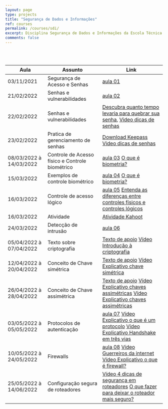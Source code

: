 ```yaml
---
layout: page
type: projects
title: "Segurança de Dados e Informações"
ref: courses
permalink: /courses/sdi/
excerpt: Disciplina Segurança de Dados e Informações da Escola Técnica Estadual Governador Eduardo Campos, São bento do Una-PE.
comments: false
---
```

<br/>

<br/>

| Aula | Assunto | Link |
| --- | ------- | --- |
| 03/11/2021 | Segurança de Acesso e Senhas | <a href="{{ site.url }}/assets/arquivos/sdi/aula01.pdf" target="blank" class="btn">aula 01</a>|
| 21/02/2022 | Senhas e vulnerabilidades |  <a href="{{ site.url }}/assets/arquivos/sdi/aula02.pdf" target="blank" class="btn">aula 02</a> |
| 22/02/2022 | Senhas e vulnerabilidades |  <a href="https://www.security.org/how-secure-is-my-password/" target="blank" class="btn">Descubra quanto tempo levaria para quebrar sua senha</a>, <a href="https://www.security.org/how-secure-is-my-password/" target="blank" class="btn">Video dicas de senhas</a>|
| 23/02/2022 | Pratica de gerenciamento de senhas | <a href="https://megalink.dl.sourceforge.net/project/keepass/KeePass%202.x/2.50/KeePass-2.50.zip" target="blank" class="btn">Download Keepass</a> <a href="https://www.youtube.com/watch?v=NWlo_K4W_4g&ab_channel=RobertOtavio" target="blank" class="btn">Video dicas de senhas</a> |
| 08/03/2022 à 14/03/2022 | Controle de Acesso físico e Controle biométrico | <a href="{{ site.url }}/assets/arquivos/sdi/aula03.pdf" target="blank" class="btn">aula 03</a> <a href="https://youtu.be/0XfwcZ6WOsU" target="blank" class="btn">O que é biometria?</a>
| 15/03/2022 | Exemplos de controle biométrico |  <a href="{{ site.url }}/assets/arquivos/sdi/aula04.pdf" target="blank" class="btn">aula 04</a> <a href="https://youtu.be/0XfwcZ6WOsU" target="blank" class="btn">O que é biometria?</a> 
| 16/03/2022 | Controle de acesso lógico |  <a href="{{ site.url }}/assets/arquivos/sdi/aula05.pdf" target="blank" class="btn">aula 05</a> <a href="https://www.telium.com.br/blog/entenda-as-diferencas-entre-controles-fisicos-e-controles-logicos-de-uma-vez-por-todas" target="blank" class="btn">Entenda as diferenças entre controles físicos e controles lógicos</a> 
| 16/03/2022 | Atividade |  <a href="https://create.kahoot.it/share/atividade-de-sdi/71e40f01-6b9b-474a-9cab-349d24aabe07" target="blank" class="btn">Atividade Kahoot</a> 
| 24/03/2022 | Detecção de intrusão |  <a href="" target="blank" class="btn">aula 06</a> 
| 05/04/2022 à 07/04/2022 | Texto sobre criptografia |  <a href="https://blog.elos.vc/criptografia-basica-o-que-e-como-funciona-e-para-o-que-serve/" target="blank" class="btn">Texto de apoio</a> <a href="https://www.youtube.com/watch?v=_Eeg1LxVWa8" target="blank" class="btn">Vídeo Introdução à criptografia</a> 
| 12/04/2022 à 20/04/2022 | Conceito de Chave simétrica |  <a href="https://www.gta.ufrj.br/grad/07_2/delio/Criptografiasimtrica.html" target="blank" class="btn">Texto de apoio</a> <a href="https://www.youtube.com/watch?v=Yf4T91Kk1Gs" target="blank" class="btn">Vídeo Explicativo chave simétrica</a> 
| 26/04/2022 à 28/04/2022 | Conceito de Chave assimétrica |  <a href="https://www.gta.ufrj.br/grad/07_2/delio/Criptografiasimtrica.html" target="blank" class="btn">Texto de apoio</a> <a href="https://www.youtube.com/watch?v=GeSnN8Tt04U" target="blank" class="btn">Vídeo Explicativo chaves assimétricas</a> <a href="https://www.youtube.com/watch?v=GeSnN8Tt04U" target="blank" class="btn">Vídeo Explicativo chaves assimétricas</a> 
| 03/05/2022 à 05/05/2022 | Protocolos de autenticação |  <a href="{{ site.url }}/assets/arquivos/sdi/aula07.pdf" target="blank" class="btn">aula 07</a> <a href="https://youtu.be/nen0q1SnWsE" target="blank" class="btn">Vídeo Explicativo o que é um protocolo</a> <a href="https://youtu.be/1X-b7L0BzOk" target="blank" class="btn">Vídeo Explicativo Handshake em três vias</a>
| 10/05/2022 à 24/05/2022 | Firewalls |  <a href="{{ site.url }}/assets/arquivos/sdi/aula08.pdf" target="blank" class="btn">aula 08</a> <a href="https://www.youtube.com/watch?v=BmOMG7rdf8A" target="blank" class="btn">Vídeo Guerreiros da internet</a> <a href="https://www.youtube.com/watch?v=Qg7mhOXH7QY" target="blank" class="btn">Vídeo Explicativo o que é firewall?</a> |
| 25/05/2022 à 14/06/2022 | Configuração segura de roteadores | <a href="https://www.youtube.com/watch?v=F6BlFacLIzE" target="blank" class="btn">Vídeo 4 dicas de segurança em roteadores</a> <a href="https://blog.intnet.com.br/afinal-o-que-fazer-para-deixar-o-roteador-mais-seguro/" target="blank" class="btn">O que fazer para deixar o roteador mais seguro?</a> |



